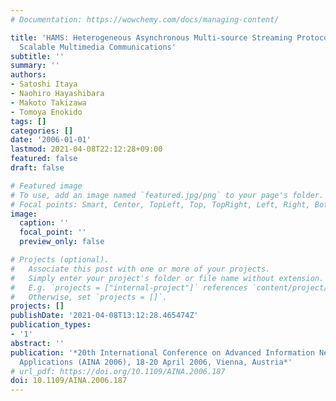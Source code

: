 ```yaml
---
# Documentation: https://wowchemy.com/docs/managing-content/

title: 'HAMS: Heterogeneous Asynchronous Multi-source Streaming Protocol to Realize
  Scalable Multimedia Communications'
subtitle: ''
summary: ''
authors:
- Satoshi Itaya
- Naohiro Hayashibara
- Makoto Takizawa
- Tomoya Enokido
tags: []
categories: []
date: '2006-01-01'
lastmod: 2021-04-08T22:12:28+09:00
featured: false
draft: false

# Featured image
# To use, add an image named `featured.jpg/png` to your page's folder.
# Focal points: Smart, Center, TopLeft, Top, TopRight, Left, Right, BottomLeft, Bottom, BottomRight.
image:
  caption: ''
  focal_point: ''
  preview_only: false

# Projects (optional).
#   Associate this post with one or more of your projects.
#   Simply enter your project's folder or file name without extension.
#   E.g. `projects = ["internal-project"]` references `content/project/deep-learning/index.md`.
#   Otherwise, set `projects = []`.
projects: []
publishDate: '2021-04-08T13:12:28.465474Z'
publication_types:
- '1'
abstract: ''
publication: '*20th International Conference on Advanced Information Networking and
  Applications (AINA 2006), 18-20 April 2006, Vienna, Austria*'
# url_pdf: https://doi.org/10.1109/AINA.2006.187
doi: 10.1109/AINA.2006.187
---
```

